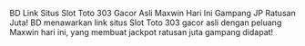 BD Link Situs Slot Toto 303 Gacor Asli Maxwin Hari Ini Gampang JP Ratusan Juta!
BD menawarkan link situs Slot Toto 303 gacor asli dengan peluang Maxwin hari ini, yang membuat jackpot ratusan juta gampang didapat!
